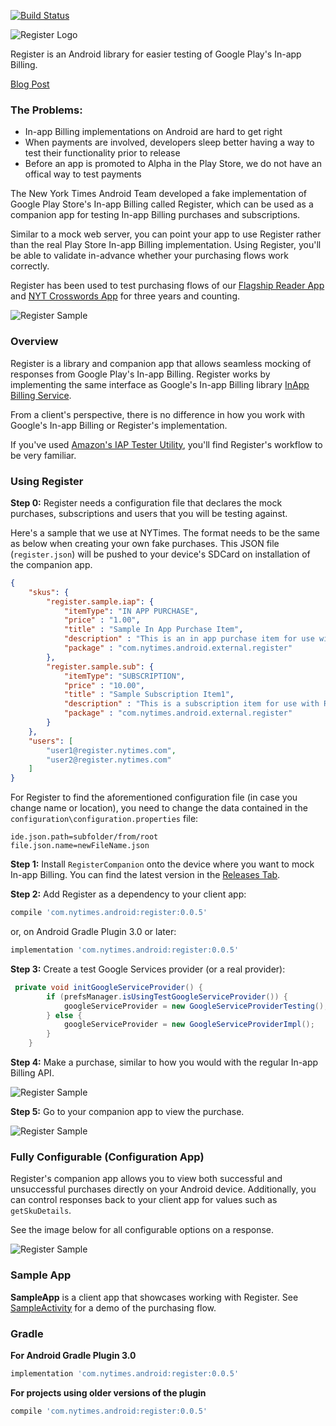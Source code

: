 [![Build Status](https://travis-ci.org/NYTimes/Register.svg?branch=master)](https://travis-ci.org/NYTimes/Register)

![Register Logo](https://github.com/nytm/register/blob/master/images/register-logo.png?raw=true)

Register is an Android library for easier testing of Google Play's In-app Billing.


[Blog Post](https://open.nytimes.com/register-better-in-app-billing-testing-on-android-73af5fcc36dc)

### The Problems:

+ In-app Billing implementations on Android are hard to get right
+ When payments are involved, developers sleep better having a way to test their functionality prior to release
+ Before an app is promoted to Alpha in the Play Store, we do not have an offical way to test payments

The New York Times Android Team developed a fake implementation of Google Play Store's In-app Billing called Register, which can be used as a companion app for testing In-app Billing purchases and subscriptions. 

Similar to a mock web server, you can point your app to use Register rather than the real Play Store In-app Billing implementation. Using Register, you'll be able to validate in-advance whether your purchasing flows work correctly.

Register has been used to test purchasing flows of our [Flagship Reader App](https://play.google.com/store/apps/details?id=com.nytimes.android&hl=en) and [NYT Crosswords App](https://play.google.com/store/apps/details?id=com.nytimes.crossword&hl=en) for three years and counting.

![Register Sample](https://github.com/nytm/register/blob/master/images/registerCompanion.png?raw=true)

### Overview

Register is a library and companion app that allows seamless mocking of responses from Google Play's In-app Billing. 
Register works by implementing the same interface as Google's In-app Billing library [InApp Billing Service](https://github.com/googlesamples/android-play-billing/blob/master/TrivialDrive/app/src/main/aidl/com/android/vending/billing/IInAppBillingService.aidl).

From a client's perspective, there is no difference in how you work with Google's In-app Billing or Register's implementation.

If you've used [Amazon's IAP Tester Utility](https://developer.amazon.com/public/apis/earn/in-app-purchasing/docs-v2/testing-iap), 
you'll find Register's workflow to be very familiar.

### Using Register

**Step 0:** Register needs a configuration file that declares the mock purchases, subscriptions and users that you will be testing against.  

Here's a sample that we use at NYTimes. The format needs to be the same as below when creating your own fake purchases. This JSON file (`register.json`) will be pushed to your device's SDCard on installation of the companion app.
```json
{
	"skus": {
	    "register.sample.iap": {
			"itemType": "IN APP PURCHASE",
			"price" : "1.00",
			"title" : "Sample In App Purchase Item",
			"description" : "This is an in app purchase item for use with Register sample app",
			"package" : "com.nytimes.android.external.register"
	    },
		"register.sample.sub": {
			"itemType": "SUBSCRIPTION",
			"price" : "10.00",
			"title" : "Sample Subscription Item1",
			"description" : "This is a subscription item for use with Register sample app",
			"package" : "com.nytimes.android.external.register"
		}
	},
	"users": [
		"user1@register.nytimes.com",
		"user2@register.nytimes.com"
	]
}

```
For Register to find the aforementioned configuration file (in case you change name or location), you need to change the data contained in the `configuration\configuration.properties` file:
```
ide.json.path=subfolder/from/root
file.json.name=newFileName.json
```

**Step 1:** Install `RegisterCompanion` onto the device where you want to mock In-app Billing. You can find the latest version in the [Releases Tab](https://github.com/nytm/Register/releases).

**Step 2:** Add Register as a dependency to your client app:
```groovy 
compile 'com.nytimes.android:register:0.0.5'
```

or, on Android Gradle Plugin 3.0 or later:

```groovy 
implementation 'com.nytimes.android:register:0.0.5'
```

**Step 3:** Create a test Google Services provider (or a real provider):

```java
 private void initGoogleServiceProvider() {
        if (prefsManager.isUsingTestGoogleServiceProvider()) {
            googleServiceProvider = new GoogleServiceProviderTesting();
        } else {
            googleServiceProvider = new GoogleServiceProviderImpl();
        }
    }
```

**Step 4:** Make a purchase, similar to how you would with the regular In-app Billing API.

![Register Sample](https://github.com/nytm/register/blob/master/images/purchase.png?raw=true)

**Step 5:** Go to your companion app to view the purchase.

![Register Sample](https://github.com/nytm/register/blob/master/images/purchased.png?raw=true)


### Fully Configurable (Configuration App)

Register's companion app allows you to view both successful and unsuccessful purchases directly on your Android device. Additionally, you can control responses back to your client app for values such as `getSkuDetails`.

See the image below for all configurable options on a response.

![Register Sample](https://github.com/nytm/register/blob/master/images/registerCompanion.png?raw=true)

### Sample App

**SampleApp** is a client app that showcases working with Register. See [SampleActivity](https://github.com/nytm/Register/blob/master/sampleApp/src/main/java/com/nytimes/android/external/register/sample/SampleActivity.java) for a demo of the purchasing flow.

### Gradle

**For Android Gradle Plugin 3.0**

```groovy 
implementation 'com.nytimes.android:register:0.0.5'
```

**For projects using older versions of the plugin**

```groovy
compile 'com.nytimes.android:register:0.0.5'
```
